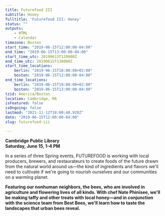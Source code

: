 ```yaml
---
title: Futurefood III
subtitle: Honey
fulltitle: 'Futurefood III: Honey'
status: ""
outputs:
    - HTML
    - Calendar
timezone: Boston
start_time: "2019-06-15T12:00:00-04:00"
end_time: "2019-06-15T13:00:00-04:00"
start_time_utc: 20190615T120000Z
end_time_utc: 20190615T130000Z
start_time_locations:
    berlin: "2019-06-15T18:00:00+02:00"
    boston: "2019-06-15T12:00:00-04:00"
end_time_locations:
    berlin: "2019-06-15T19:00:00+02:00"
    boston: "2019-06-15T13:00:00-04:00"
tzid: America/Boston
location: Cambridge, MA
isFeatured: false
isOngoing: false
lastmod: "2021-11-12T18:00:40.920Z"
date: "2019-06-15T12:00:00-04:00"
slug: futurefood-iii

---
```

**Cambridge Public Library<br />
Saturday, June 15, 1-4 PM**

In a series of three Spring events, FUTUREFOOD is working with local producers, brewers, and restaurateurs to create foods of the future drawn from the natural world around us—the kind of ingredients and flavors we'll need to cultivate if we're going to nourish ourselves and our communities on a warming planet.

**Featuring our nonhuman neighbors, the bees, who are involved in agriculture and flowering lives of all kinds. With chef Nate Phinisee, we'll be making taffy and other treats with local honey—and in conjunction with the science team from Best Bees, we'll learn how to taste the landscapes that urban bees reveal.**